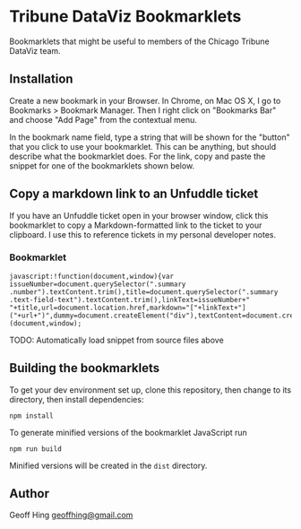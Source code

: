Tribune DataViz Bookmarklets
============================

Bookmarklets that might be useful to members of the Chicago Tribune DataViz team.

Installation
------------

Create a new bookmark in your Browser.  In Chrome, on Mac OS X, I go to Bookmarks > Bookmark Manager.  Then I right click on "Bookmarks Bar" and choose "Add Page" from the contextual menu.

In the bookmark name field, type a string that will be shown for the "button" that you click to use your bookmarklet. This can be anything, but should describe what the bookmarklet does.  For the link, copy and paste the snippet for one of the bookmarklets shown below. 


Copy a markdown link to an Unfuddle ticket
------------------------------------------

If you have an Unfuddle ticket open in your browser window, click this bookmarklet to copy a Markdown-formatted link to the ticket to your clipboard.  I use this to reference tickets in my personal developer notes.

### Bookmarklet

    javascript:!function(document,window){var issueNumber=document.querySelector(".summary .number").textContent.trim(),title=document.querySelector(".summary .text-field-text").textContent.trim(),linkText=issueNumber+" "+title,url=document.location.href,markdown="["+linkText+"]("+url+")",dummy=document.createElement("div"),textContent=document.createTextNode(markdown),range=document.createRange();dummy.appendChild(textContent),document.body.appendChild(dummy),range.selectNode(textContent),window.getSelection().addRange(range),document.execCommand("copy"),window.getSelection().removeAllRanges(),document.body.removeChild(dummy)}(document,window);

TODO: Automatically load snippet from source files above 

Building the bookmarklets
-------------------------

To get your dev environment set up, clone this repository, then change to its directory, then install dependencies:

    npm install

To generate minified versions of the bookmarklet JavaScript run

    npm run build

Minified versions will be created in the `dist` directory.

Author
------

Geoff Hing <geoffhing@gmail.com>
